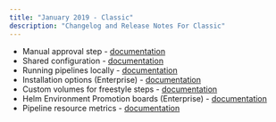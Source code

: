 ```yaml
---
title: "January 2019 - Classic"
description: "Changelog and Release Notes For Classic"
---
```


- Manual approval step - [documentation]({{site.baseurl}}/docs/pipelines/steps/approval/)
- Shared configuration - [documentation]({{site.baseurl}}/docs/pipelines/configuration/shared-configuration/)
- Running pipelines locally - [documentation]({{site.baseurl}}/docs/pipelines/running-pipelines-locally/)
- Installation options (Enterprise) - [documentation]({{site.baseurl}}/docs/installation/installation-options/)
- Custom volumes for freestyle steps - [documentation]({{site.baseurl}}/docs/pipelines/steps/freestyle/#custom-volumes)
- Helm Environment Promotion boards (Enterprise) - [documentation]({{site.baseurl}}/docs/new-helm/helm-environment-promotion)
- Pipeline resource metrics - [documentation]({{site.baseurl}}/docs/pipelines/monitoring-pipelines/#viewing-pipeline-metrics)
